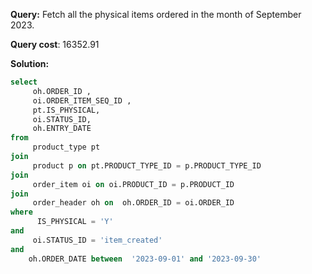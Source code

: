 **Query:** Fetch all the physical items ordered in the month of September 2023.

**Query cost**: 16352.91

**Solution:**
```sql
select 
     oh.ORDER_ID ,
     oi.ORDER_ITEM_SEQ_ID ,
     pt.IS_PHYSICAL,
     oi.STATUS_ID,
     oh.ENTRY_DATE
from
     product_type pt
join  
     product p on pt.PRODUCT_TYPE_ID = p.PRODUCT_TYPE_ID
join
	 order_item oi on oi.PRODUCT_ID = p.PRODUCT_ID
join 
     order_header oh on  oh.ORDER_ID = oi.ORDER_ID
where 
      IS_PHYSICAL = 'Y'
and  
     oi.STATUS_ID = 'item_created'
and 
    oh.ORDER_DATE between  '2023-09-01' and '2023-09-30'
